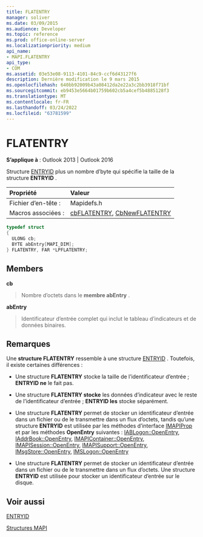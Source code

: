 ```yaml
---
title: FLATENTRY
manager: soliver
ms.date: 03/09/2015
ms.audience: Developer
ms.topic: reference
ms.prod: office-online-server
ms.localizationpriority: medium
api_name:
- MAPI.FLATENTRY
api_type:
- COM
ms.assetid: 03e53e08-9113-4101-84c9-ccf6d43127f6
description: Dernière modification le 9 mars 2015
ms.openlocfilehash: 640bb92009b43a08412da2e22a3c2bb3918f71bf
ms.sourcegitcommit: eb9453e5664b01759b602cb5a4cef5b4885128f3
ms.translationtype: MT
ms.contentlocale: fr-FR
ms.lasthandoff: 03/24/2022
ms.locfileid: "63781599"
---
```

# <a name="flatentry"></a>FLATENTRY

  
  
**S’applique à** : Outlook 2013 | Outlook 2016 
  
Structure [ENTRYID](entryid.md) plus un nombre d’byte qui spécifie la taille de la structure **ENTRYID** . 
  
|Propriété|Valeur|
|:-----|:-----|
|Fichier d’en-tête :  <br/> |Mapidefs.h  <br/> |
|Macros associées :  <br/> |[cbFLATENTRY](cbflatentry.md), [CbNewFLATENTRY](cbnewflatentry.md) <br/> |
   
```cpp
typedef struct
{
  ULONG cb;
  BYTE abEntry[MAPI_DIM];
} FLATENTRY, FAR *LPFLATENTRY;

```

## <a name="members"></a>Members

 **cb**
  
> Nombre d’octets dans le **membre abEntry** . 
    
 **abEntry**
  
> Identificateur d’entrée complet qui inclut le tableau d’indicateurs et de données binaires.
    
## <a name="remarks"></a>Remarques

Une **structure FLATENTRY** ressemble à une structure [ENTRYID](entryid.md) . Toutefois, il existe certaines différences : 
  
- Une structure **FLATENTRY** stocke la taille de l’identificateur d’entrée ; **ENTRYID ne** le fait pas. 
    
- Une structure **FLATENTRY stocke** les données d’indicateur avec le reste de l’identificateur d’entrée ; **ENTRYID les** stocke séparément. 
    
- Une structure **FLATENTRY** permet de stocker un identificateur d’entrée dans un fichier ou de le transmettre dans un flux d’octets, tandis qu’une structure **ENTRYID** est utilisée par les méthodes d’interface [IMAPIProp](imapipropiunknown.md) et par les méthodes **OpenEntry** suivantes : [IABLogon::OpenEntry](iablogon-openentry.md), [IAddrBook::OpenEntry](iaddrbook-openentry.md), [IMAPIContainer::OpenEntry](imapicontainer-openentry.md), [IMAPISession::OpenEntry](imapisession-openentry.md), [IMAPISupport::OpenEntry](imapisupport-openentry.md), [IMsgStore::OpenEntry](imsgstore-openentry.md), [IMSLogon::OpenEntry](imslogon-openentry.md)
    
- Une structure **FLATENTRY** permet de stocker un identificateur d’entrée dans un fichier ou de le transmettre dans un flux d’octets. Une structure **ENTRYID** est utilisée pour stocker un identificateur d’entrée sur le disque. 
    
## <a name="see-also"></a>Voir aussi



[ENTRYID](entryid.md)


[Structures MAPI](mapi-structures.md)

